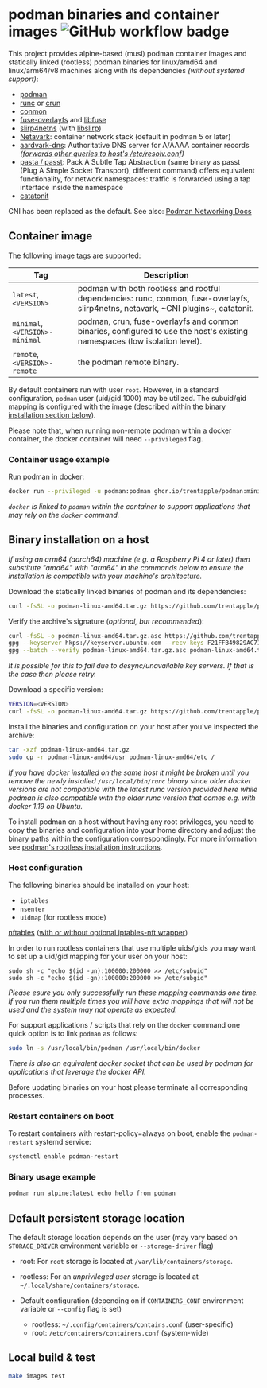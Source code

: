 # podman binaries and container images ![GitHub workflow badge](https://github.com/trentapple/podman-static/workflows/Release/badge.svg)

This project provides alpine-based (musl) podman container images and statically linked (rootless) podman binaries for linux/amd64 and linux/arm64/v8 machines along with its dependencies _(without systemd support)_:
* [podman](https://github.com/containers/podman)
* [runc](https://github.com/opencontainers/runc/) or [crun](https://github.com/containers/crun)
* [conmon](https://github.com/containers/conmon)
* [fuse-overlayfs](https://github.com/containers/fuse-overlayfs) and [libfuse](https://github.com/libfuse/libfuse)
* [slirp4netns](https://github.com/rootless-containers/slirp4netns) (with [libslirp](https://gitlab.freedesktop.org/slirp/libslirp))
* [Netavark](https://github.com/containers/netavark): container network stack (default in podman 5 or later)
* [aardvark-dns](https://github.com/containers/aardvark-dns): Authoritative DNS server for A/AAAA container records _([forwards other queries to host's /etc/resolv.conf](https://github.com/containers/aardvark-dns#aardvark-dns))_
* [pasta / passt](https://passt.top/): Pack A Subtle Tap Abstraction (same binary as passt (Plug A Simple Socket Transport), different command) offers equivalent functionality, for network namespaces: traffic is forwarded using a tap interface inside the namespace
* [catatonit](https://github.com/openSUSE/catatonit)

CNI has been replaced as the default. See also: [Podman Networking Docs](https://docs.podman.io/en/latest/markdown/podman-network.1.html)

## Container image

The following image tags are supported:

| Tag | Description |
| --- | ----------- |
| `latest`, `<VERSION>` | podman with both rootless and rootful dependencies: runc, conmon, fuse-overlayfs, slirp4netns, netavark, ~CNI plugins~, catatonit. |
| `minimal`, `<VERSION>-minimal` | podman, crun, fuse-overlayfs and conmon binaries, configured to use the host's existing namespaces (low isolation level). |
| `remote`, `<VERSION>-remote` | the podman remote binary. |

By default containers run with user `root`. However, in a standard configuration, `podman` user (uid/gid 1000) may be utilized. The subuid/gid mapping is configured with the image (described within the [binary installation section below](#Binary-installation-on-a-host)).

Please note that, when running non-remote podman within a docker container, the docker container will need `--privileged` flag.

### Container usage example

Run podman in docker:
```sh
docker run --privileged -u podman:podman ghcr.io/trentapple/podman:minimal docker run alpine:latest echo hello from nested container
```
_`docker` is linked to `podman` within the container to support applications that may rely on the `docker` command._

## Binary installation on a host

_If using an arm64 (aarch64) machine (e.g. a Raspberry Pi 4 or later) then substitute "amd64" with "arm64" in the commands below to ensure the installation is compatible with your machine's architecture._

Download the statically linked binaries of podman and its dependencies:
```sh
curl -fsSL -o podman-linux-amd64.tar.gz https://github.com/trentapple/podman-static/releases/latest/download/podman-linux-amd64.tar.gz
```

Verify the archive's signature (_optional, but recommended_):
```sh
curl -fsSL -o podman-linux-amd64.tar.gz.asc https://github.com/trentapple/podman-static/releases/latest/download/podman-linux-amd64.tar.gz.asc
gpg --keyserver hkps://keyserver.ubuntu.com --recv-keys F21FFB49829AC71EEDC6AD1E7D6456922DAE0D70
gpg --batch --verify podman-linux-amd64.tar.gz.asc podman-linux-amd64.tar.gz
```
_It is possible for this to fail due to desync/unavailable key servers. If that is the case then please retry._

Download a specific version:
```sh
VERSION=<VERSION>
curl -fsSL -o podman-linux-amd64.tar.gz https://github.com/trentapple/podman-static/releases/download/$VERSION/podman-linux-amd64.tar.gz
```

Install the binaries and configuration on your host after you've inspected the archive:
```sh
tar -xzf podman-linux-amd64.tar.gz
sudo cp -r podman-linux-amd64/usr podman-linux-amd64/etc /
```

_If you have docker installed on the same host it might be broken until you remove the newly installed `/usr/local/bin/runc` binary since older docker versions are not compatible with the latest runc version provided here while podman is also compatible with the older runc version that comes e.g. with docker 1.19 on Ubuntu._

To install podman on a host without having any root privileges, you need to copy the binaries and configuration into your home directory and adjust the binary paths within the configuration correspondingly.
For more information see [podman's rootless installation instructions](https://github.com/containers/podman/blob/main/docs/tutorials/rootless_tutorial.md).

### Host configuration

The following binaries should be installed on your host:
* `iptables`
* `nsenter`
* `uidmap` (for rootless mode)

[nftables](https://netfilter.org/projects/nftables/) ([with or without optional iptables-nft wrapper](https://github.com/containers/netavark/pull/883))

In order to run rootless containers that use multiple uids/gids you may want to set up a uid/gid mapping for your user on your host:
```
sudo sh -c "echo $(id -un):100000:200000 >> /etc/subuid"
sudo sh -c "echo $(id -gn):100000:200000 >> /etc/subgid"
```
_Please esure you only successfully run these mapping commands one time. If you run them multiple times you will have extra mappings that will not be used and the system may not operate as expected._

For support applications / scripts that rely on the `docker` command one quick option is to link `podman` as follows:
```sh
sudo ln -s /usr/local/bin/podman /usr/local/bin/docker
```

_There is also an equivalent docker socket that can be used by podman for applications that leverage the docker API._

Before updating binaries on your host please terminate all corresponding processes.  

### Restart containers on boot

To restart containers with restart-policy=always on boot, enable the `podman-restart` systemd service:
```sh
systemctl enable podman-restart
```

### Binary usage example

```sh
podman run alpine:latest echo hello from podman
```

## Default persistent storage location

The default storage location depends on the user (may vary based on `STORAGE_DRIVER` environment variable or `--storage-driver` flag)
* root: For `root` storage is located at `/var/lib/containers/storage`.
* rootless: For an _unprivileged user_ storage is located at `~/.local/share/containers/storage`.

* Default configuration (depending on if `CONTAINERS_CONF` environment variable or `--config` flag is set)
	* rootless: `~/.config/containers/contains.conf` (user-specific)
	* root: `/etc/containers/containers.conf` (system-wide)

## Local build & test

```sh
make images test
```
